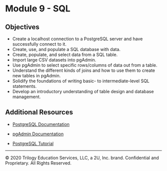 # Module 9 - SQL

## Objectives

* Create a localhost connection to a PostgreSQL server and have successfully connect to it.
* Create, use, and populate a SQL database with data.
* Create, populate, and select data from a SQL table.
* Import large CSV datasets into pgAdmin.
* Use pgAdmin to select specific rows/columns of data out from a table.
* Understand the different kinds of joins and how to use them to create new tables in pgAdmin.
* Solidify the foundations of writing basic- to intermediate-level SQL statements.
* Develop an introductory understanding of table design and database management.

## Additional Resources

* [PostgreSQL Documentation](https://www.postgresql.org/docs/manuals/)

* [pgAdmin Documentation](https://www.pgadmin.org/docs/)

* [PostgreSQL Tutorial](https://www.tutorialspoint.com/postgresql/)

- - -

© 2020 Trilogy Education Services, LLC, a 2U, Inc. brand.  Confidential and Proprietary.  All Rights Reserved.
